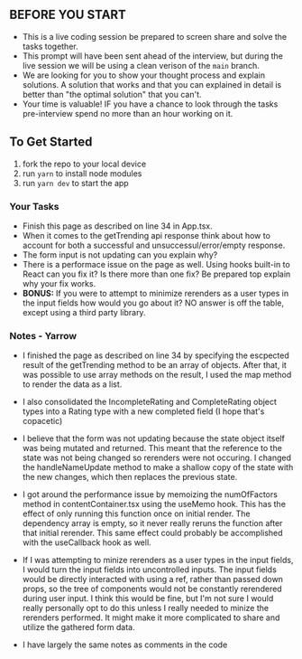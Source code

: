 ## BEFORE YOU START
- This is a live coding session be prepared to screen share and solve the tasks together.
- This prompt will have been sent ahead of the interview, but during the live session we will be using a clean verison of the ```main``` branch.
- We are looking for you to show your thought process and explain solutions. A solution that works and that you can explained in detail is better than "the optimal solution" that you can't.
- Your time is valuable! IF you have a chance to look through the tasks pre-interview spend no more than an hour working on it. 

## To Get Started
1. fork the repo to your local device
2. run ```yarn``` to install node modules
3. run ```yarn dev``` to start the app


### Your Tasks
- Finish this page as described on line 34 in App.tsx. 
- When it comes to the getTrending api response think about how to account for both a successful and unsuccessul/error/empty response.
- The form input is not updating can you explain why?
- There is a performace issue on the page as well. Using hooks built-in to React can you fix it?  Is there more than one fix? Be prepared top     explain why your fix works.
- **BONUS:** If you were to attempt to minimize rerenders as a user types in the input fields how would you go about it? NO answer is off the table, except using a third party library.


### Notes - Yarrow
- I finished the page as described on line 34 by specifying the escpected result of the getTrending method to be an array of objects.
After that, it was possible to use array methods on the result,
I used the map method to render the data as a list.
- I also consolidated the IncompleteRating and CompleteRating object types into a Rating type with a new completed field (I hope that's copacetic)

- I believe that the form was not updating because the state object itself was being mutated and returned. This meant that the reference to the state was not being changed so rerenders were not occuring.
I changed the handleNameUpdate method to make a shallow copy of the state with the new changes, which then replaces the previous state.

- I got around the performance issue by memoizing the numOfFactors method in contentContainer.tsx using the useMemo hook. This has the effect of only running this function once on initial render. The dependency array is empty, so it never really reruns the function after that initial rerender. This same effect could probably be accomplished with the useCallback hook as well.

- If I was attempting to minize rerenders as a user types in the input fields, I would turn the input fields into uncontrolled inputs. 
The input fields would be directly interacted with using a ref, rather than passed down props, so the tree of components would not be constantly rerendered during user input.
I think this would be fine, but I'm not sure I would really personally opt to do this unless I really needed to minize the rerenders performed. It might make it more complicated to share and utilize the gathered form data.

- I have largely the same notes as comments in the code
